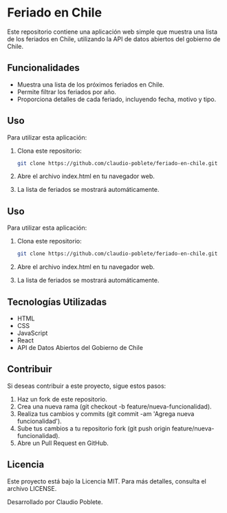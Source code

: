 # Feriado en Chile

Este repositorio contiene una aplicación web simple que muestra una lista de los feriados en Chile, utilizando la API de datos abiertos del gobierno de Chile.

## Funcionalidades

- Muestra una lista de los próximos feriados en Chile.
- Permite filtrar los feriados por año.
- Proporciona detalles de cada feriado, incluyendo fecha, motivo y tipo.

## Uso

Para utilizar esta aplicación:

1. Clona este repositorio:

   ```bash
   git clone https://github.com/claudio-poblete/feriado-en-chile.git
2. Abre el archivo index.html en tu navegador web.

3. La lista de feriados se mostrará automáticamente.

## Uso

Para utilizar esta aplicación:

1. Clona este repositorio:

   ```bash
   git clone https://github.com/claudio-poblete/feriado-en-chile.git

2. Abre el archivo index.html en tu navegador web.

3. La lista de feriados se mostrará automáticamente.

## Tecnologías Utilizadas
  - HTML
  - CSS
  - JavaScript
  - React
  - API de Datos Abiertos del Gobierno de Chile

## Contribuir
Si deseas contribuir a este proyecto, sigue estos pasos:
  1. Haz un fork de este repositorio.
  2. Crea una nueva rama (git checkout -b feature/nueva-funcionalidad).
  3. Realiza tus cambios y commits (git commit -am 'Agrega nueva funcionalidad').
  4. Sube tus cambios a tu repositorio fork (git push origin feature/nueva-funcionalidad).
  5. Abre un Pull Request en GitHub.
     
## Licencia
Este proyecto está bajo la Licencia MIT. Para más detalles, consulta el archivo LICENSE.

Desarrollado por Claudio Poblete.
